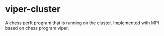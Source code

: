 # viper-cluster
A chess perft program that is running on the cluster. Implemented with MPI based on chess program viper.
